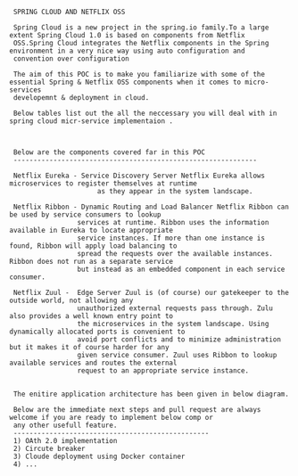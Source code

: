 

     SPRING CLOUD AND NETFLIX OSS
        
     Spring Cloud is a new project in the spring.io family.To a large extent Spring Cloud 1.0 is based on components from Netflix
     OSS.Spring Cloud integrates the Netflix components in the Spring environment in a very nice way using auto configuration and 
     convention over configuration
     
     The aim of this POC is to make you familiarize with some of the essential Spring & Netflix OSS components when it comes to micro-services
     developemnt & deployment in cloud.
     
     Below tables list out the all the neccessary you will deal with in spring cloud micr-service implementaion . 
     
     
     
     Below are the components covered far in this POC
     -------------------------------------------------------------
     
     Netflix Eureka - Service Discovery Server Netflix Eureka allows microservices to register themselves at runtime
		                  as they appear in the system landscape.

     Netflix Ribbon - Dynamic Routing and Load Balancer Netflix Ribbon can be used by service consumers to lookup 
                     services at runtime. Ribbon uses the information available in Eureka to locate appropriate 
                     service instances. If more than one instance is found, Ribbon will apply load balancing to 
                     spread the requests over the available instances. Ribbon does not run as a separate service 
                     but instead as an embedded component in each service consumer.

     Netflix Zuul -  Edge Server Zuul is (of course) our gatekeeper to the outside world, not allowing any 
                     unauthorized external requests pass through. Zulu also provides a well known entry point to
                     the microservices in the system landscape. Using dynamically allocated ports is convenient to 
                     avoid port conflicts and to minimize administration but it makes it of course harder for any 
                     given service consumer. Zuul uses Ribbon to lookup available services and routes the external 
                     request to an appropriate service instance.
                     
     
     The enitire application architecture has been given in below diagram.
     
     Below are the immediate next steps and pull request are always welcome if you are ready to implement below comp or 
     any other usefull feature.
     -------------------------------------------------
     1) OAth 2.0 implementation
     2) Circute breaker
     3) Cloude deployment using Docker container
     4) ...
